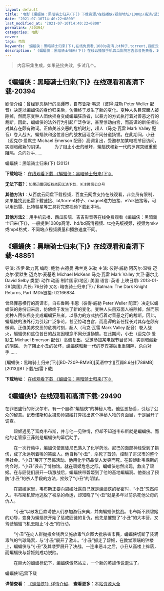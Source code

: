 ```yaml
---
layout: default
title: '电影《蝙蝠侠：黑暗骑士归来(下)》下载资源/在线播放/视频地址/1080p/高清/蓝光'
date: "2021-07-10T14:40:22+0800"
last_modified_at: "2021-07-10T14:40:22+0800"
permalink: /20394/
categories: 电影
cover:
tags: 电影
keywords: '蝙蝠侠：黑暗骑士归来(下),在线免费看,1080p高清,bt种子,torrent,百度云盘,magnet,磁力链,迅雷下载资源'
description: '《蝙蝠侠：黑暗骑士归来(下)》在线云播放手机西瓜影院吉吉影音免费看，1080p高清bd/hd未删减完整版和tc抢先枪版，mkv/mp4格式，附带bt/torrent种子、magnet/磁力链、百度云盘、网盘资源迅雷下载链接'
---
```


>内容采集生成，如果链接失效，多试几个。


## 《蝙蝠侠：黑暗骑士归来(下)》在线观看和高清下载-20394

剧情介绍：曾经罪恶横行的高谭市，自布鲁斯·韦恩（彼得·威勒 Peter Weller 配音）决定以蝙蝠侠的身份归来后，仿佛终于发生了新的变化。变种人头目双面人被除掉，然而原变种人团伙摇身变成蝙蝠狂热者，以暴力的方式执行着对善恶之行的裁断。因此，蝙蝠侠的法外行为引起广泛争论，甚至惊动白宫，而高谭的新任探长对其存在颇有微词。正值美苏交恶的危机时刻，超人（马克·瓦雷 Mark Valley 配音）卷入战火，蝙蝠侠和这位昔日的战友因理念不同分道扬镳。在此期间，小丑（迈克尔·爱默生 Michael Emerson 配音）高调复出，受邀参加某电视节目访问，实则暗藏新的阴谋。  　　为了阻止小丑的破坏，蝙蝠侠和新一代的罗宾突破重重阻隔，杀向对手……


蝙蝠侠：黑暗骑士归来(下) (2013)

**下载地址**： [在线观看下载 《蝙蝠侠：黑暗骑士归来(下)》](https://www.btbtdy.me/btdy/dy1897.html) 


**无法下载?**：`如果迅雷因版权原因无法下载，关注微信公众号 `

**其他方法1**：从百度云网盘下载视频，百度云网盘支持在线观看，非会员有限制，如果能找到迅雷下载链接、bt/torrent种子、magnet磁力链接、e2dk链接等，可以用迅雷、比特彗星等工具将完整视频下载到本地。

**其他方法2**：用手机云播、西瓜影院、吉吉影音等在线免费观看《蝙蝠侠：黑暗骑士归来(下)》，一般提供1080p高清、hd/bd高清视频、tc抢先版视频，视频为mkv或mp4格式，不同站点视频质量和播放速度不同。


## 《蝙蝠侠：黑暗骑士归来(下)》在线观看和高清下载-48851

导演: 杰伊·欧力瓦 编剧: 鲍勃·古德曼 弗兰克·米勒 主演: 彼得·威勒 阿芮尔·温特 迈克尔·爱默生 迈克尔·麦基恩 Michael McKean 马克·瓦雷 Mark Valley 大卫·塞尔比 David Selby 类型: 动作 动画 制片国家/地区: 美国 语言: 英语 上映日期: 2013-01-29(美国) 片长: 76分钟 又名: 暗夜骑士归来(下) / Batman: The Dark Knight Returns, Part IMDb链接: tt2166834

曾经罪恶横行的高谭市，自布鲁斯·韦恩（彼得·威勒 Peter Weller 配音）决定以蝙蝠侠的身份归来后，仿佛终于发生了新的变化。变种人头目双面人被除掉，然而原变种人团伙摇身变成蝙蝠狂热者，以暴力的方式执行着对善恶之行的裁断。因此，蝙蝠侠的法外行为引起广泛争论，甚至惊动白宫，而高谭的新任探长对其存在颇有微词。正值美苏交恶的危机时刻，超人（马克·瓦雷 Mark Valley 配音）卷入战火，蝙蝠侠和这位昔日的战友因理念不同分道扬镳。在此期间，小丑（迈克尔·爱默生 Michael Emerson 配音）高调复出，受邀参加某电视节目访问，实则暗藏新的阴谋。 为了阻止小丑的破坏，蝙蝠侠和新一代的罗宾突破重重阻隔，杀向对手……


[蝙蝠侠：黑暗骑士归来(下)][BD-720P-RMVB][英语中字][豆瓣8.6分][788MB][2013][BT下载/迅雷下载]

**下载地址**： [在线观看下载 《蝙蝠侠：黑暗骑士归来(下)》](https://www.btdx8.com/torrent/the_dark_knight_returns_2013.html) 


## 《蝙蝠侠1》在线观看和高清下载-29490

在罪恶盛行的哥汉尔市，有一个自称&ldquo;蝙蝠侠&rdquo;的神秘人物。他惩恶扬善，引起了公众的留意。记者诺斯和女摄影师碧姬打算找出这个神秘人物的真面目，于是展开了调查。</p>　　碧姬遇见了富商韦布斯，并与他一见钟情，但却不知道韦布斯就是蝙蝠侠。而他的老管家亚菲则是蝙蝠侠的幕后助手。</p>　　在一次行动中，蝙蝠侠使匪徒尼巴落入了化学药池。尼巴的面部神经受到了损伤，成了永远咧着嘴的笑面人。他自称“小丑”，杀死了首领，控制了哥汉市的整个黑社会。&ldquo;小丑”展开了恐怖活动。他用化学药品使人发笑而死。在碧姬赴韦保斯的约会时，&ldquo;小丑”袭击了博物馆。就在碧姬危急之际，蝙蝠侠忽然出现，救出了碧姬。在与匪徒们展开一场激战后，蝙蝠侠带碧姬到了他的基地蝙蝠洞。他查出了预防&ldquo;小丑”的杀人手段的方法，挫败了“小丑”的阴谋。</p>　　在碧姬家里，韦布斯正要向碧姬吐露自己就是蝙蝠侠的秘密时，“小丑”忽然闯入。韦布斯机智地逃脱了被杀的命运，却知晓了“小丑”就是多年以前杀死他父母的仇人。</p>　　“小丑”以散发巨款诱使人们参加游行庆典，并向蝙蝠侠挑战。韦布斯不顾碧姬的劝导，变身为蝙蝠侠开始了惩戒匪徒的复仇，他先是摧毁了“小丑”的大本营，又驾驶蝙蝠飞机去阻止&ldquo;小丑”的行动。</p>　　“小丑”在向人群抛撒金钱后又施放毒气企图大批杀害市民，蝙蝠侠切断了装满毒气的气球绳索，与&ldquo;小丑”展开了激斗。&ldquo;小丑”抓走了碧姬，在教堂顶端的钟楼上，蝙蝠侠与“小丑”及其喽罗展开了决战。一连串恶斗之后，小丑从高楼上摔落，而蝙蝠侠与碧姬则成功脱险。</p>　　在巨大的蝙蝠标记下，蝙蝠侠傲然站立，一个新的英雄传说诞生了。</p>


蝙蝠侠1迅雷下载

**详情查看**： [《蝙蝠侠1》详情介绍](/movie/29490/)， **查看更多**：[本站资源大全](/movie/t/all/)

